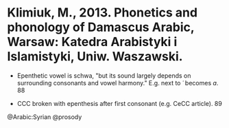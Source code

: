 # Klimiuk, M., 2013. Phonetics and phonology of Damascus Arabic, Warsaw: Katedra Arabistyki i Islamistyki, Uniw. Waszawski.

- Epenthetic vowel is schwa, "but its sound largely depends on surrounding consonants and vowel harmony." E.g. next to *ʿ* becomes *a*. 88

- CCC broken with epenthesis after first consonant (e.g. CeCC article). 89 

@Arabic:Syrian
@prosody

